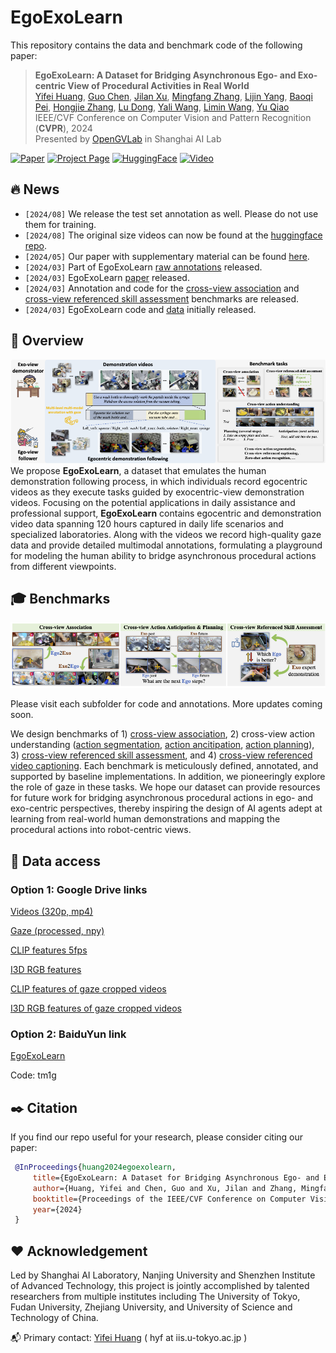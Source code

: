 # EgoExoLearn 
This repository contains the data and benchmark code of the following paper:
> **EgoExoLearn: A Dataset for Bridging Asynchronous Ego- and Exo-centric View of Procedural Activities in Real World**<br>
> [Yifei Huang](https://hyf015.github.io/), [Guo Chen](https://scholar.google.com/citations?user=lRj3moAAAAAJ), [Jilan Xu](https://scholar.google.com/citations?user=mf2U64IAAAAJ), [Mingfang Zhang](https://scholar.google.com/citations?user=KnQO5GcAAAAJ), [Lijin Yang](), [Baoqi Pei](), [Hongjie Zhang](https://scholar.google.com/citations?user=Zl_2sZYAAAAJ),  [Lu Dong](), [Yali Wang](https://scholar.google.com/citations?hl=en&user=hD948dkAAAAJ), [Limin Wang](https://wanglimin.github.io), [Yu Qiao](http://mmlab.siat.ac.cn/yuqiao/index.html)<br>
> IEEE/CVF Conference on Computer Vision and Pattern Recognition (**CVPR**), 2024<br>
> Presented by [OpenGVLab](https://github.com/OpenGVLab) in Shanghai AI Lab<br>

[![Paper](https://img.shields.io/badge/cs.CV-Paper-b31b1b?logo=arxiv&logoColor=red)](https://arxiv.org/abs/2403.16182)
[![Project Page](https://img.shields.io/badge/Homepage-Website-green)](https://egoexolearn.github.io/)
[![HuggingFace](https://img.shields.io/badge/%F0%9F%A4%97%20Hugging%20Face-Dataset-blue)](https://huggingface.co/datasets/hyf015/EgoExoLearn)
[![Video](https://img.shields.io/badge/YouTube-Video-c4302b?logo=youtube&logoColor=red)](https://www.youtube.com/watch?v=jqrJ20E_gEs)

## :fire: News <a name="news"></a>

- `[2024/08]` We release the test set annotation as well. Please do not use them for training.
- `[2024/08]` The original size videos can now be found at the [huggingface repo](https://huggingface.co/datasets/hyf015/EgoExoLearn).
- `[2024/05]` Our paper with supplementary material can be found [here](./asset/full.pdf).
- `[2024/03]` Part of EgoExoLearn [raw annotations](./annotations/) released.
- `[2024/03]` EgoExoLearn [paper](https://arxiv.org/abs/2403.16182) released.
- `[2024/03]` Annotation and code for the [cross-view association](./association_benchmark/) and [cross-view referenced skill assessment](./skill_benchmark/) benchmarks are released.
- `[2024/03]` EgoExoLearn code and [data](#data) initially released.

## :mega: Overview
![overall_structure](./asset/teaser.png)
We propose **EgoExoLearn**, a dataset that emulates the human demonstration following process, in which individuals record egocentric videos as they execute tasks guided by exocentric-view demonstration videos. Focusing on the potential applications in daily assistance and professional support, **EgoExoLearn** contains egocentric and demonstration video data spanning 120 hours captured in daily life scenarios and specialized laboratories. Along with the videos we record high-quality gaze data and provide detailed multimodal annotations, formulating a playground for modeling the human ability to bridge asynchronous procedural actions from different viewpoints.

## :mortar_board: Benchmarks
![benchmarks](./asset/benchmarks.png)

Please visit each subfolder for code and annotations. More updates coming soon.

We design benchmarks of 1) [cross-view association](./association_benchmark/), 2) cross-view action understanding ([action segmentation](./temporal_action_segmentation/), [action ancitipation](./action_anticipation_planning/), [action planning](./action_anticipation_planning)), 3) [cross-view referenced skill assessment](./skill_benchmark/), and 4) [cross-view referenced video captioning]().
Each benchmark is meticulously defined, annotated, and supported by baseline implementations. In addition, we pioneeringly explore the role of gaze in these tasks.
We hope our dataset can provide resources for future work for bridging asynchronous procedural actions in ego- and exo-centric perspectives, thereby inspiring the design of AI agents adept at learning from real-world human demonstrations and mapping the procedural actions into robot-centric views. 

## :bookmark_tabs: Data access <a name="data"></a>
### Option 1: Google Drive links
[Videos (320p, mp4)](https://drive.google.com/file/d/13L0VsE-qYgeqVVdBW_Yb3qKSAD9ucNfs/view?usp=drive_link)

[Gaze (processed, npy)](https://drive.google.com/file/d/1W3blKBEe_h_aUcaJdw4ohROLp-apfE39/view?usp=sharing)

[CLIP features 5fps](https://drive.google.com/file/d/1caIMMCtnws3arFYit0nq4yhBaNdCBOF5/view?usp=drive_link)

[I3D RGB features](https://drive.google.com/file/d/1YH0tJLy4YL0_VOW56rQSf-LDIhHkxJhl/view?usp=drive_link)

[CLIP features of gaze cropped videos](https://drive.google.com/file/d/1A6hmIBWctXKOTwllV8XcJSopHHMXQNLW/view?usp=drive_link)

[I3D RGB features of gaze cropped videos](https://drive.google.com/file/d/1-MCjVrPC25yXgxb5eu6Sgx8HDMQb0ZMa/view?usp=drive_link)

### Option 2: BaiduYun link
[EgoExoLearn](https://pan.baidu.com/s/1fLz5bQn4bMLHU5GiEUxsjg?pwd=tm1g)

Code: tm1g

## :black_nib: Citation

   If you find our repo useful for your research, please consider citing our paper:

   ```bibtex
    @InProceedings{huang2024egoexolearn,
        title={EgoExoLearn: A Dataset for Bridging Asynchronous Ego- and Exo-centric View of Procedural Activities in Real World},
        author={Huang, Yifei and Chen, Guo and Xu, Jilan and Zhang, Mingfang and Yang, Lijin and Pei, Baoqi and Zhang, Hongjie and Lu, Dong and Wang, Yali and Wang, Limin and Qiao, Yu},
        booktitle={Proceedings of the IEEE/CVF Conference on Computer Vision and Pattern Recognition},
        year={2024}
    }
   ```

   ## :hearts: Acknowledgement

Led by Shanghai AI Laboratory, Nanjing University and Shenzhen Institute of Advanced Technology, this project is jointly accomplished by talented researchers from multiple institutes including The University of Tokyo, Fudan University, Zhejiang University, and University of Science and Technology of China. 

:mailbox_with_mail: Primary contact: [Yifei Huang](https://hyf015.github.io/) ( hyf at iis.u-tokyo.ac.jp ) 